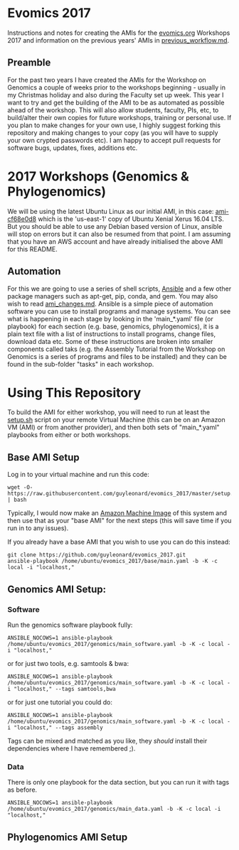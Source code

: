 # Evomics 2017
Instructions and notes for creating the AMIs for the [evomics.org](http://evomics.org) Workshops 2017 and information on the previous years' AMIs in [previous_workflow.md](https://github.com/guyleonard/evomics_2017/blob/master/previous_workflow.md).

## Preamble
For the past two years I have created the AMIs for the Workshop on Genomics a couple of weeks prior to the workshops beginning - usually in my Christmas holiday and also during the Faculty set up week. This year I want to try and get the building of the AMI to be as automated as possible ahead of the workshop. This will also allow students, faculty, PIs, etc, to build/alter their own copies for future workshops, training or personal use. If you plan to make changes for your own use, I highly suggest forking this repository and making changes to your copy (as you will have to supply your own crypted passwords etc). I am happy to accept pull requests for software bugs, updates, fixes, additions etc.

# 2017 Workshops (Genomics & Phylogenomics)

We will be using the latest Ubuntu Linux as our initial AMI, in this case: [ami-cf68e0d8](https://console.aws.amazon.com/ec2/home?region=us-east-1#LaunchInstanceWizard:ami=ami-cf68e0d8) which is the 'us-east-1'	copy of Ubuntu Xenial Xerus 16.04 LTS. But you should be able to use any Debian based version of Linux, ansible will stop on errors but it can also be resumed from that point. I am assuming that you have an AWS account and have already initialised the above AMI for this README.

## Automation

For this we are going to use a series of shell scripts, [Ansible]() and a few other package managers such as apt-get, pip, conda, and gem. You may also wish to read [ami_changes.md](https://github.com/guyleonard/evomics_2017/blob/master/ami_changes.md). Ansible is a simple piece of automation software you can use to install programs and manage systems. You can see what is happening in each stage by looking in the 'main\_\*.yaml' file (or playbook) for each section (e.g. base, genomics, phylogenomics), it is a plain text file with a list of instructions to install programs, change files, download data etc. Some of these instructions are broken into smaller components called taks (e.g. the Assembly Tutorial from the Workshop on Genomics is a series of programs and files to be installed) and they can be found in the sub-folder "tasks" in each workshop.

# Using This Repository
To build the AMI for either workshop, you will need to run at least the [setup.sh](https://github.com/guyleonard/evomics_2017/blob/master/base.sh) script on your remote Virtual Machine (this can be on an Amazon VM (AMI) or from another provider), and then both sets of "main\_\*.yaml" playbooks from either or both workshops.

## Base AMI Setup

Log in to your virtual machine and run this code:

    wget -O- https://raw.githubusercontent.com/guyleonard/evomics_2017/master/setup.sh | bash

Typically, I would now make an [Amazon Machine Image](https://docs.aws.amazon.com/AWSEC2/latest/UserGuide/creating-an-ami-ebs.html) of this system and then use that as your "base AMI" for the next steps (this will save time if you run in to any issues).

If you already have a base AMI that you wish to use you can do this instead:

    git clone https://github.com/guyleonard/evomics_2017.git
    ansible-playbook /home/ubuntu/evomics_2017/base/main.yaml -b -K -c local -i "localhost,"

## Genomics AMI Setup:

### Software

Run the genomics software playbook fully:

    ANSIBLE_NOCOWS=1 ansible-playbook /home/ubuntu/evomics_2017/genomics/main_software.yaml -b -K -c local -i "localhost,"

or for just two tools, e.g. samtools & bwa:

    ANSIBLE_NOCOWS=1 ansible-playbook /home/ubuntu/evomics_2017/genomics/main_software.yaml -b -K -c local -i "localhost," --tags samtools,bwa
    
or for just one tutorial you could do:

    ANSIBLE_NOCOWS=1 ansible-playbook /home/ubuntu/evomics_2017/genomics/main_software.yaml -b -K -c local -i "localhost," --tags assembly

Tags can be mixed and matched as you like, they *should* install their dependencies where I have remembered ;).

### Data

There is only one playbook for the data section, but you can run it with tags as before.

    ANSIBLE_NOCOWS=1 ansible-playbook /home/ubuntu/evomics_2017/genomics/main_data.yaml -b -K -c local -i "localhost,"

## Phylogenomics AMI Setup

